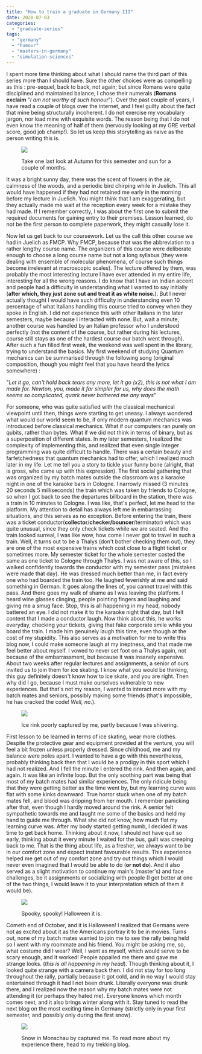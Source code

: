 ```yaml
---
title: "How to train a graduate in Germany III"
date: 2020-07-03
categories: 
  - "graduate-series"
tags: 
  - "germany"
  - "humour"
  - "masters-in-germany"
  - "simulation-sciences"
---
```


I spent more time thinking about what I should name the third part of this series more than I should have. Sure the other choices were as compelling as this : pre-sequel, back to back, not again; but since Romans were quite disciplined and maintained balance, I chose their numerals (**Romans exclaim** "_I am not worthy of such honour_"). Over the past couple of years, I have read a couple of blogs over the internet, and I feel guilty about the fact that mine being structurally incoherent. I do not exercise my vocabulary jargon, nor load mine with exquisite words. The reason being that I do not even know the meaning of half of them (nervously looking at my GRE verbal score, good job champ!). So let us keep this storytelling as naive as the person writing this is.

<figure>

![](/assets/img/posts/img-20171001-wa0023.jpg)

<figcaption>

Take one last look at Autumn for this semester and sun for a couple of months.

</figcaption>

</figure>

It was a bright sunny day, there was the scent of flowers in the air, calmness of the woods, and a periodic bird chirping while in Juelich. This all would have happened if they had not retained me early in the morning before my lecture in Juelich. You might think that I am exaggerating, but they actually made me wait at the reception every week for a mistake they had made. If I remember correctly, I was about the first one to submit the required documents for gaining entry to their premises. Lesson learned, do not be the first person to complete paperwork, they might casually lose it.

Now let us get back to our coursework. Let us the call this other course we had in Juelich as FMCP. Why FMCP, because that was the abbreviation to a rather lengthy course name. The organizers of this course were deliberate enough to choose a long course name but not a long syllabus (they were dealing with ensemble of molecular phenomena, of course such things become irrelevant at macroscopic scales). The lecture offered by them, was probably the most interesting lecture I have ever attended in my entire life, interesting for all the wrong reasons. I do know that I have an Indian accent and people had a difficulty in understanding what I wanted to say initially (**after which, they just zone out and treat it as white noise.**). But I never actually thought I would have such difficulty in understanding even 10 percentage of what Italians handling this course tried to convey when they spoke in English. I did not experience this with other Italians in the later semesters, maybe because I interacted with none. But, wait a minute, another course was handled by an Italian professor who I understood perfectly (not the content of the course, but rather during his lectures, course still stays as one of the hardest course our batch went through). After such a fun filled first week, the weekend was well spent in the library, trying to understand the basics. My first weekend of studying Quantum mechanics can be summarised through the following song (original composition, though you might feel that you have heard the lyrics somewhere) :

"_Let it go, can't hold back tears any more, let it go (x2), this is not what I am made for. Newton, you, made it far simpler for us, why does the math seems so complicated, quark never bothered me any ways_"

For someone, who was quite satisfied with the classical mechanical viewpoint until then, things were starting to get uneasy. I always wondered what would our world seem to be, if only modern quantum mechanics was introduced before classical mechanics. What if our computers ran purely on qubits, rather than bytes. What if we did not think in terms of binary, but as a superposition of different states. In my later semesters, I realized the complexity of implementing this, and realized that even single Integer programming was quite difficult to handle. There was a certain beauty and farfetchedness that quantum mechanics had to offer, which I realized much later in my life. Let me tell you a story to tickle your funny bone (alright, that is gross, who came up with this expression). The first social gathering that was organized by my batch mates outside the classroom was a karaoke night in one of the karaoke bars in Cologne. I narrowly missed (3 minutes 20 seconds 5 milliseconds) the train which was taken by friends to Cologne, so when I got back to see the departures billboard in the station, there was a train in 10 minutes to Cologne. I was like, that's perfect, let me head to the platform. My attention to detail has always left me in embarrassing situations, and this serves as no exception. Before entering the train, there was a ticket conductor(**collector**/**checker/bouncer**/terminator) which was quite unusual, since they only check tickets while we are seated. And the train looked surreal, I was like wow, how come I never got to travel in such a train. Well, it turns out to be a Thalys (don't bother checking them out), they are one of the most expensive trains which cost close to a flight ticket or sometimes more. My semester ticket for the whole semester costed the same as one ticket to Cologne through Thalys. I was not aware of this, so I walked confidently towards the conductor with my semester pass (mistakes were made that day). He was dressed much better than me, in fact every one who had boarded the train too. He laughed feverishly at me and said something in German. It goes along the lines of, you cannot travel with this pass. And there goes my walk of shame as I was leaving the platform. I heard wine glasses clinging, people pointing fingers and laughing and giving me a smug face. Stop, this is all happening in my head, nobody battered an eye. I did not make it to the karaoke night that day, but I felt content that I made a conductor laugh. Now think about this, he works everyday, checking your tickets, giving that fake corporate smile while you board the train. I made him genuinely laugh this time, even though at the cost of my stupidity. This also serves as a motivation for me to write this blog now, I could make someone laugh at my ineptness, and that made me feel better about myself. I vowed to never set foot on a Thalys again, not because of the embarrassment, but because it was insanely expensive. About two weeks after regular lectures and assignments, a senior of ours invited us to join them for ice skating. I know what you would be thinking, this guy definitely doesn't know how to ice skate, and you are right. Then why did I go, because I must make ourselves vulnerable to new experiences. But that's not my reason, I wanted to interact more with my batch mates and seniors, possibly making some friends (that's impossible, he has cracked the code! _Well, no_.).

<figure>

![](/assets/img/posts/img-20171012-wa0004.jpg)

<figcaption>

Ice rink poorly captured by me, partly because I was shivering.

</figcaption>

</figure>

First lesson to be learned in terms of ice skating, wear more clothes. Despite the protective gear and equipment provided at the venture, you will feel a bit frozen unless properly dressed. Since childhood, me and my balance were poles apart. I wanted to have a go with this nevertheless, probably thinking back then that I would be a prodigy in this sport which I had not realized. And I fell the minute I entered the rink. And then again, and again. It was like an infinite loop. But the only soothing part was being that most of my batch mates had similar experiences. The only ridicule being that they were getting better as the time went by, but my learning curve was flat with some kinks downward. True horror stuck when one of my batch mates fell, and blood was dripping from her mouth. I remember panicking after that, even though I hardly moved around the rink. A senior felt sympathetic towards me and taught me some of the basics and held my hand to guide me through. What she did not know, how much flat my learning curve was. After my body started getting numb, I decided it was time to get back home. Thinking about it now, I should not have quit so early, thinking about it every minute I waited for the bus, guilt was creeping back to me. That is the thing about life, as a fresher, we always want to be in our comfort zone and expect instant favourable results. This experience helped me get out of my comfort zone and try out things which I would never even imagined that I would be able to do (**or not do**). And it also served as a slight motivation to continue my main's (master's) and face challenges, be it assignments or socializing with people (I got better at one of the two things, I would leave it to your interpretation which of them it would be).

<figure>

![](/assets/img/posts/img-20171101-wa0010.jpg)

<figcaption>

Spooky, spooky! Halloween it is.

</figcaption>

</figure>

Cometh end of October, and it is Halloween! I realized that Germans were not as excited about it as the Americans portray it to be in movies. Turns out, none of my batch mates wanted to join me to see the rally being held so I went with my roommate and his friend. You might be asking me, so, what costume did I wear? Well, I went as myself, which would serve to be scary enough, and it worked! People appalled me there and gave me strange looks. (_this is all happening in my head_). Though thinking about it, I looked quite strange with a camera back then. I did not stay for too long throughout the rally, partially because it got cold, and in no way I would stay entertained through it had I not been drunk. Literally everyone was drunk there, and I realized now the reason why my batch mates were not attending it (or perhaps they hated me). Everyone knows which month comes next, and it also brings winter along with it. Stay tuned to read the next blog on the most exciting time in Germany (strictly only in your first semester, and possibly only during the first snow).

<figure>

![](/assets/img/posts/img-20171210-wa0012.jpg)

<figcaption>

Snow in Monschau by captured me. To read more about my experience there, head to my trekking blog.

</figcaption>

</figure>
